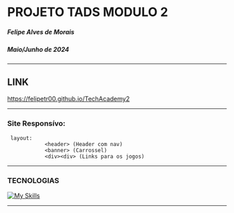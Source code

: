 # PROJETO TADS MODULO 2
##### Felipe Alves de Morais
##### Maio/Junho de  2024

---
## LINK
https://felipetr00.github.io/TechAcademy2

---

### Site Responsívo:
     layout:
                <header> (Header com nav)
                <banner> (Carrossel)
                <div><div> (Links para os jogos)
                
---
### TECNOLOGIAS

[![My Skills](https://skillicons.dev/icons?i=html,scss,js,php&theme=light)](https://skillicons.dev)

---
